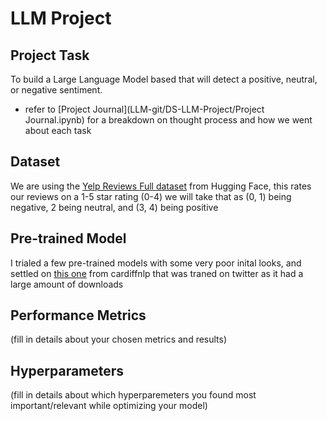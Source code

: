 # LLM Project

## Project Task
To build a Large Language Model based that will detect a positive, neutral, or negative sentiment.
 - refer to [Project Journal](LLM-git/DS-LLM-Project/Project Journal.ipynb) for a breakdown on thought process and how we went about each task

## Dataset
We are using the [Yelp Reviews Full dataset](https://huggingface.co/datasets/Yelp/yelp_review_full) from Hugging Face, this rates our reviews on a 1-5 star rating (0-4) we will take that as (0, 1) being negative, 2 being neutral, and (3, 4) being positive 

## Pre-trained Model
I trialed a few pre-trained models with some very poor inital looks, and settled on [this one](https://huggingface.co/cardiffnlp/twitter-roberta-base-sentiment-latest) from cardiffnlp that was traned on twitter as it had a large amount of downloads

## Performance Metrics
(fill in details about your chosen metrics and results)

## Hyperparameters
(fill in details about which hyperparemeters you found most important/relevant while optimizing your model)

